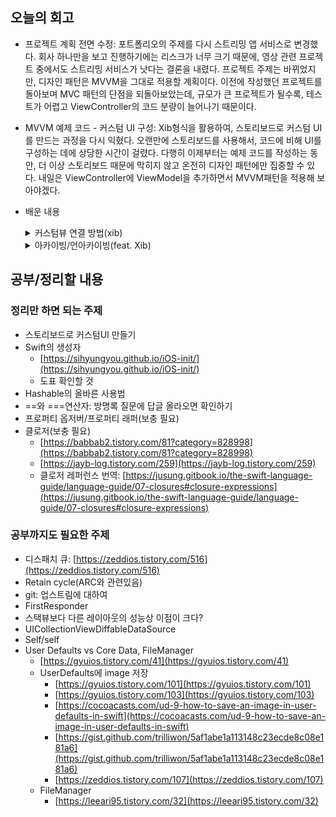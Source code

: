 ## 오늘의 회고
- 프로젝트 계획 전면 수정: 포트폴리오의 주제를 다시 스트리밍 앱 서비스로 변경했다. 회사 하나만을 보고 진행하기에는 리스크가 너무 크기 때문에, 영상 관련 프로젝트 중에서도 스트리밍 서비스가 낫다는 결론을 내렸다. 프로젝트 주제는 바뀌었지만, 디자인 패턴은 MVVM을 그대로 적용할 계획이다. 이전에 작성했던 프로젝트를 돌아보며 MVC 패턴의 단점을 되돌아보았는데, 규모가 큰 프로젝트가 될수록, 테스트가 어렵고 ViewController의 코드 분량이 늘어나기 때문이다.
- MVVM 예제 코드 - 커스텀 UI 구성: Xib형식을 활용하여, 스토리보드로 커스텀 UI를 만드는 과정을 다시 익혔다. 오랜만에 스토리보드를 사용해서, 코드에 비해 UI를 구성하는 데에 상당한 시간이 걸렸다. 다행히 이제부터는 예제 코드를 작성하는 동안, 더 이상 스토리보드 때문에 막히지 않고 온전히 디자인 패턴에만 집중할 수 있다. 내일은 ViewController에 ViewModel을 추가하면서 MVVM패턴을 적용해 보아야겠다.
- 배운 내용
    <details>
    <summary>커스텀뷰 연결 방법(xib)</summary>
    <div markdown="1">

    1. File’s Owner
        - 이 방법은 코드에서 nib형태로 불러와야 한다
        - file’s owner에 설정한 이후에도, code’s owner도 설정해주어야 한다
        1. loadNibNamed
                
            ```swift
            // CustomView.swift의 코드
            func customInit() {
                if let view = Bundle.main.loadNibNamed("MyCustomView", owner: self, options: nil)?.first as? UIView {
                    view.frame = self.bounds
                    addSubview(view)
                }
            }
            ```
                
        2. UINib 생성 후 instantiate
                
            ```swift
            func customInit() {
                if let view = UINib(nibName: "MyCustomView", bundle: nil).instantiate(withOwner: self, options: nil).first as? UIView {
                    view.frame = self.bounds
                    addSubview(view)
                }
            }
            ```
                
    2. Custom Class(오른쪽 인디케이터 창에서 설정)
        - 사용 방법이 File’s owner와 동일하지만, customInit()코드의 위치를 부모클래스(ViewController)로 옮겨주어야 한다
            - Custom Class 내부에 있을 경우, xib의 최상위 view가 CustomView이기 때문에, init()을 반복해서 호출한다(무한루프)

    참고 자료: [https://sujinnaljin.medium.com/swift-커스텀-뷰-xib-연결하기-files-owner-vs-custom-class-89984ef73a59](https://sujinnaljin.medium.com/swift-%EC%BB%A4%EC%8A%A4%ED%85%80-%EB%B7%B0-xib-%EC%97%B0%EA%B2%B0%ED%95%98%EA%B8%B0-files-owner-vs-custom-class-89984ef73a59)

    </div>
    </details>

    <details>
    <summary>아카이빙/언아카이빙(feat. Xib)</summary>
    <div markdown="1">

    - 아카이빙은 iOS 에서 **모델 객체를 저장하는 가장 흔한 방법** 중 하나
    - 객체의 **프로퍼티들을 모두 기록**하고 **파일시스템에 그 내용을 저장**하는 것도 포함
    - **언아카이빙**(unarchiving)은 **아카이브한 데이터로부터 객체를 다시 만든다.**
    - 아카이브하고 언아카이브해야 할 클래스들은 **NSCoding** 프로토콜을 conform 하며, 두 필수 메소드 `func encode(with aCoder: NSCoder)`와 `required init?(coder aDecoder: NSCoder)` 구현이 필요
        
        ```swift
        class MyClass: NSCoding {
            func encode(with coder: NSCoder) {}
            required init?(coder: NSCoder) {}
        }
        ```
        
        - encode(): `NSCoder`로 나타나는 `encoder` (archiver object)를 이용해서 **모든 프로퍼티들을 인코딩**
        - init?():  `NSCoder`로 나타나는 `decoder`(unarchiver object)안의 **data를 이용해서 초기화 한 객체**
        를 반환
    - Xib 파일을 만들 때에도 아카이빙 사용
        - Xib 파일이 저장되면 **View** **들을 해당 Xib 파일에 아카이브하고,** 적절한 시점에 **Xib 파일에서 View 들을 언아카이브**
            - nib 파일을 언아카이빙한다 == Xib에 저장된 view의 압축을 해제
        - Xib 파일과 표준 아카이브 간에는 약간의 차이가 있지만 과정은 비슷
        - UIView 는 NSCoding 프로토콜을 따른다
    
    참고 자료: [https://sujinnaljin.medium.com/swift-커스텀-뷰-xib-연결하기-files-owner-vs-custom-class-89984ef73a59](https://sujinnaljin.medium.com/swift-%EC%BB%A4%EC%8A%A4%ED%85%80-%EB%B7%B0-xib-%EC%97%B0%EA%B2%B0%ED%95%98%EA%B8%B0-files-owner-vs-custom-class-89984ef73a59)

    </div>
    </details>

## 공부/정리할 내용
### 정리만 하면 되는 주제
- 스토리보드로 커스텀UI 만들기
- Swift의 생성자
    - [https://sihyungyou.github.io/iOS-init/](https://sihyungyou.github.io/iOS-init/)
    - 도표 확인할 것
- Hashable의 올바른 사용법
- ==와 ===연산자: 방명록 질문에 답글 올라오면 확인하기
- 프로퍼티 옵저버/프로퍼티 래퍼(보충 필요)
- 클로저(보충 필요)
    - [https://babbab2.tistory.com/81?category=828998](https://babbab2.tistory.com/81?category=828998)
    - [https://jayb-log.tistory.com/259](https://jayb-log.tistory.com/259)
    - 클로저 레퍼런스 번역: [https://jusung.gitbook.io/the-swift-language-guide/language-guide/07-closures#closure-expressions](https://jusung.gitbook.io/the-swift-language-guide/language-guide/07-closures#closure-expressions)
### 공부까지도 필요한 주제
- 디스패치 큐: [https://zeddios.tistory.com/516](https://zeddios.tistory.com/516)
- Retain cycle(ARC와 관련있음)
- git: 업스트림에 대하여
- FirstResponder
- 스택뷰보다 다른 레이아웃의 성능상 이점이 크다?
- UICollectionViewDiffableDataSource
- Self/self
- User Defaults vs Core Data, FileManager
    - [https://gyuios.tistory.com/41](https://gyuios.tistory.com/41)
    - UserDefaults에 image 저장
        - [https://gyuios.tistory.com/101](https://gyuios.tistory.com/101)
        - [https://gyuios.tistory.com/103](https://gyuios.tistory.com/103)
        - [https://cocoacasts.com/ud-9-how-to-save-an-image-in-user-defaults-in-swift](https://cocoacasts.com/ud-9-how-to-save-an-image-in-user-defaults-in-swift)
        - [https://gist.github.com/trilliwon/5af1abe1a113148c23ecde8c08e181a6](https://gist.github.com/trilliwon/5af1abe1a113148c23ecde8c08e181a6)
        - [https://zeddios.tistory.com/107](https://zeddios.tistory.com/107)
    - FileManager
        - [https://leeari95.tistory.com/32](https://leeari95.tistory.com/32)
